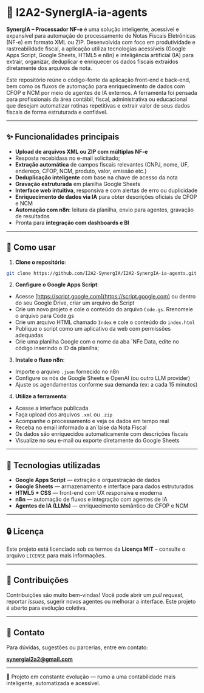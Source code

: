 # 🧠 I2A2-SynergIA-ia-agents

**SynergIA – Processador NF-e** é uma solução inteligente, acessível e expansível para automação do processamento de Notas Fiscais Eletrônicas (NF-e) em formato XML ou ZIP. Desenvolvida com foco em produtividade e rastreabilidade fiscal, a aplicação utiliza tecnologias acessíveis (Google Apps Script, Google Sheets, HTML5 e n8n) e inteligência artificial (IA) para extrair, organizar, deduplicar e enriquecer os dados fiscais extraídos diretamente dos arquivos de nota.

Este repositório reúne o código-fonte da aplicação front-end e back-end, bem como os fluxos de automação para enriquecimento de dados com CFOP e NCM por meio de agentes de IA externos. A ferramenta foi pensada para profissionais da área contábil, fiscal, administrativa ou educacional que desejam automatizar rotinas repetitivas e extrair valor de seus dados fiscais de forma estruturada e confiável.

---

## ✨ Funcionalidades principais

- **Upload de arquivos XML ou ZIP com múltiplas NF-e**
- Resposta recebidass no e-mail solicitado;
- **Extração automática** de campos fiscais relevantes (CNPJ, nome, UF, endereço, CFOP, NCM, produto, valor, emissão etc.)
- **Deduplicação inteligente** com base na chave de acesso da nota
- **Gravação estruturada** em planilha Google Sheets
- **Interface web intuitiva**, responsiva e com alertas de erro ou duplicidade
- **Enriquecimento de dados via IA** para obter descrições oficiais de CFOP e NCM
- **Automação com n8n**: leitura da planilha, envio para agentes, gravação de resultados
- Pronta para **integração com dashboards e BI**

---

## 🚀 Como usar

1. **Clone o repositório**:

```bash
git clone https://github.com/I2A2-SynergIA/I2A2-SynergIA-ia-agents.git
```

2. **Configure o Google Apps Script**:

- Acesse [https://script.google.com](https://script.google.com) ou dentro do seu Google Drive, criar um arquivo de Script
- Crie um novo projeto e cole o conteúdo do arquivo `Code.gs`. Rrenomeie o arquivo para Code.gs
- Crie um arquivo HTML chamado `Index` e cole o conteúdo do `index.html`
- Publique o script como um aplicativo da web com permissões adequadas
- Crie uma planilha Google com o nome da aba `NFe Data, edite no código inserindo o ID da planilha;

3. **Instale o fluxo n8n**:

- Importe o arquivo `.json` fornecido no n8n
- Configure os nós de Google Sheets e OpenAI (ou outro LLM provider)
- Ajuste os agendamentos conforme sua demanda (ex: a cada 15 minutos)

4. **Utilize a ferramenta**:

- Acesse a interface publicada
- Faça upload dos arquivos `.xml` ou `.zip`
- Acompanhe o processamento e veja os dados em tempo real
- Receba no email informado a an´laise da Nota Fiscal
- Os dados são enriquecidos automaticamente com descrições fiscais
- Visualize no seu e-mail ou exporte diretamente do Google Sheets

---

## 🧪 Tecnologias utilizadas

- **Google Apps Script** — extração e orquestração de dados
- **Google Sheets** — armazenamento e interface para dados estruturados
- **HTML5 + CSS** — front-end com UX responsiva e moderna
- **n8n** — automação de fluxos e integração com agentes de IA
- **Agentes de IA (LLMs)** — enriquecimento semântico de CFOP e NCM

---

## 🔒 Licença

Este projeto está licenciado sob os termos da **Licença MIT** – consulte o arquivo `LICENSE` para mais informações.

---

## 🤝 Contribuições

Contribuições são muito bem-vindas! Você pode abrir um _pull request_, reportar _issues_, sugerir novos agentes ou melhorar a interface. Este projeto é aberto para evolução coletiva.

---

## 📩 Contato

Para dúvidas, sugestões ou parcerias, entre em contato:

**synergiai2a2@gmail.com**

---

🚧 Projeto em constante evolução — rumo a uma contabilidade mais inteligente, automatizada e acessível.
